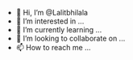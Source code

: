 - 👋 Hi, I’m @Lalitbhilala
- 👀 I’m interested in ...
- 🌱 I’m currently learning ...
- 💞️ I’m looking to collaborate on ...
- 📫 How to reach me ...

<!---
Lalitbhilala/Lalitbhilala is a ✨ special ✨ repository because its `README.md` (this file) appears on your GitHub profile.
You can click the Preview link to take a look at your changes.
--->
